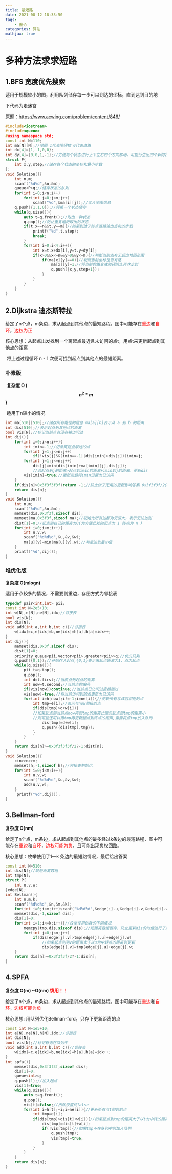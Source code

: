 ```yaml
---
title: 最短路
date: 2021-08-12 18:33:50
tags:
    - 图论
categories: 算法
mathjax: true
---
```




# 多种方法求求短路

<!--more-->



## 1.BFS 宽度优先搜索

适用于规模较小的图，利用队列储存每一步可以到达的坐标，直到达到目的地

下代码为走迷宫

原题：https://www.acwing.com/problem/content/846/

```cpp
#include<iostream>
#include<queue>
#using namespace std;
const int N=110;
int ma[N][N];//地图 1代表障碍物 0代表道路
int dx[4]={1,-1,0,0};
int dy[4]={0,0,1,-1};//方便每个状态进行上下左右四个方向移动，可能衍生出四个新的状态
struct P{
    int x,y,step;//储存各个状态的坐标和最小步数
};
void Solution(){
    int n,m;
    scanf("%d%d",&n,&m);
    queue<P>q;//储存状态的队列
    for(int i=0;i<n;i++)
        for(int j=0;j<m;j++)
            scanf("%d",&ma[i][j]);//读入地图信息
    q.push({1,1,0});//将第一个状态储存
    while(q.size()){
        auto t=q.front();//取出一种状态
        q.pop();//防止重复遍历取出的状态
        if(t.x==n&&t.y==m){//如果到达了终点直接输出当前的步数
            printf("%d",t.step);
            break;
        }
        for(int i=0;i<4;i++){
            int x=t.x+dx[i],y=t.y+dy[i];
            if(x>0&&x<=n&&y>0&&y<=m){//判断当前点有无超出地图范围
                if(ma[x][y]==0){//判断当前坐标是否有路
                	ma[x][y]=1;//将当前的路变成障碍防止再次走到
                    q.push({x,y,step+1});
                }       
            }
        }
    }   
}

```



## 2.Dijkstra 迪杰斯特拉

​		给定了n个点，m条边，求从起点到其他点的最短路程，图中可能存在<font color=red>重边</font>和<font color=red>自环</font>，<font color=red>边权为正</font>

​		核心思想：从起点出发找到一个离起点最近且未访问的点t，用点t来更新起点到其他点的距离

​		将上述过程循环 n - 1 次便可找到起点到其他点的最短距离。

### 	

###  朴素版 

​	**复杂度  O ($$n^2*m$$​)**	

​	适用于n较小的情况

```cpp
int ma[510][510];//储存所有路径的信息 ma[a][b]表示从 a 到 b 的距离
int dis[510];//表示起点到其他点的距离
bool vis[N];//标记当前点有没有被访问过
int dij(){
    for(int i=0;i<n;i++){
        int imin=-1;//记录离起点最近的点
        for(int j=1;j<=n;j++)
            if(!vis[j]&&(imin==-1||dis[imin]>dis[j]))imin=j;
        for(int j=1;j<=n;j++)
            dis[j]=min(dis[imin]+ma[imin][j],dis[j]);
        	//若起点到j的距离>起点到imin的距离+imin到j的距离，更新dis
        vis[imin]=true;//更新完后将imin设置为已访问
    }
    if(dis[n]>0x3f3f3f3f)return -1;//防止做了无用的更新影响答案 0x3f3f3f/2仍需要是一个无穷大
    return dis[n];
}
void Solution(){
    int n,m;
    scanf("%d%d",&n,&m);
    memset(dis,0x3f3f,sizeof dis);
    memset(ma,0x3f3f,sizeof ma);//初始化所有边都为无穷大，表示无法达到
    dist[1]=0;//起点到自己的距离为0(为方便此处的起点为 1 终点为 n )
    for(int i=0;i<m;i++){
        int u,v,w;
        scanf("%d%d%d",&u,&v,&w);
        ma[u][v]=min(ma[u][v],w);//判重边取最小值
    }
    printf("%d",dij());
}
```

### 堆优化版  

**复杂度 O(mlogn)**

适用于点较多的情况，不需要判重边，存图方式为邻接表

```cpp
typedef pair<int,int> pii;
const int N=2e5+10;
int w[N],e[N],ne[N],idx;//邻接表
bool vis[N];
int dis[N];
void add(int a,int b,int c){//邻接表
    w[idx]=c,e[idx]=b,ne[idx]=h[a],h[a]=idx++;
}
int dij(){
    memset(dis,0x3f,sizeof dis);
    dist[1]=0;
    priority_queue<pii,vector<pii>,greater<pii>>q;//优先队列
    q.push({0,1});//开始存入起点,{0,1}表示离起点距离为1，点为起点
    while(q.size()){
        pii t=q.top();
        q.pop();
        int d=t.first;//当前点到起点的距离
        int now=t.second;//当前点的编号
        if(vis[now])continue;//当前点已访问过直接跳过
        vis[now]=true;//将当前访问到的点更新为已访问
        for(int i=h[now];i!=-1;i=ne[i]){//更新所有与该店相连的点
          	int tmp=e[i];//表示与now相接的点
            if(dis[tmp]>d+w[i]){
            //如果起点到当前点now再到tmp的距离比原先起点到tmp的距离小
            //则可能还可以用tmp再更新起点到终点的距离,需要将点tmp放入队列
                dis[tmp]=d+w[i];
                q.push({dis[tmp],tmp});
            }
        }
    }
    return dis[n]>=0x3f3f3f3f/2?-1:dist[n];
}
void Solution(){
    cin>>n>>m;
    memset(h,-1,sizeof h);//邻接表初始化
    for(int i=0;i<m;i++){
        int u,v,w;
        scanf("%d%d%d",&u,&v,&w);
        add(u,v,w);
    }
     printf("%d",dij());
}
```



## 3.Bellman-ford 

**复杂度  O(nm)**

给定了n个点，m条边，求从起点到其他点的最多经过k条边的最短路程，图中可能存在<font color=red>重边</font>和<font color=red>自环</font>，<font color=red>边权可能为负</font>，且可能出现负权回路。

核心思想：枚举使用了1—k 条边的最短路情况，最后给出答案

```cpp
const int N=510;
int dis[N];//最短距离数组
int tmp[N];
struct P{
	int u,v,w;
}edge[N];
int Bellman(){
	int n,m,k;
    scanf("%d%d%d",&n,&m,&k);
    for(int i=0;i<m;i++)scanf("%d%d%d",&edge[i].u,&edge[i].v,&edge[i].w);
    memset(dis,-1,sizeof dis);
    dis[1]=0;
    for(int i=1;i<=k;i++){//枚举使用边数的不同情况
        memcpy(tmp,dis,sizeof dis);//把距离数组暂存，防止更新dis的时候进行了连续的更新
        for(int j=0;j<m;j++)    
        	if(dis[edge[j].v]>tmp[edge[j].u]+edge[j].w)
                //如果起点到到v的距离大于以u为中转点的距离则更新
                dis[edge[j].v]=tmp[edge[j].u]+edge[j].w;
    }
    return dis[n]>=0x3f3f3f/2?-1:dis[n];
}
```



## 4.SPFA   

**复杂度 O(m) ~O(nm)  <font color=red>慎用！！</font>**

给定了n个点，m条边，求从起点到其他点的最短路程，图中可能存在<font color=red>重边</font>和<font color=red>自环</font>，<font color=red>边权可能为负</font>

核心思想: 用队列优化Bellman-ford，只存下更新距离的点

```cpp
const int N=1e5+10;
int e[N],ne[N],h[N],idx;//邻接表
int dis[N];
bool vis[N];//标记有无在队列中
void add(int a,int b,int c){//邻接表
    w[idx]=c,e[idx]=b,ne[idx]=h[a],h[a]=idx++;
}
int spfa(){
    memset(dis,0x3f3f3f,sizeof dis);
    dis[1]=0;
    queue<int>q;
    q.push(1);//加入起点
    vis[1]=true;
    while(q.size()){
        auto t=q.front();
        q.pop();
        vis[t]=false;//出队设置成false
        for(int i=h[t];~i;i=ne[i]){//更新所有与t相邻的点
            int tmp=e[i];
            if(dis[tmp]>dis[t]+w[i]){//如果起点到tmp的距离大于以t为中转的距离则要更新。
                dis[tmp]=dis[t]+w[i];
                if(!vis[tmp]){//如果tmp不在队列中则加入队列
                    q.push(tmp);
                    vis[tmp]=true;
                }
            }
        }
    }
    return dis[n];
}

```



​		

​	
